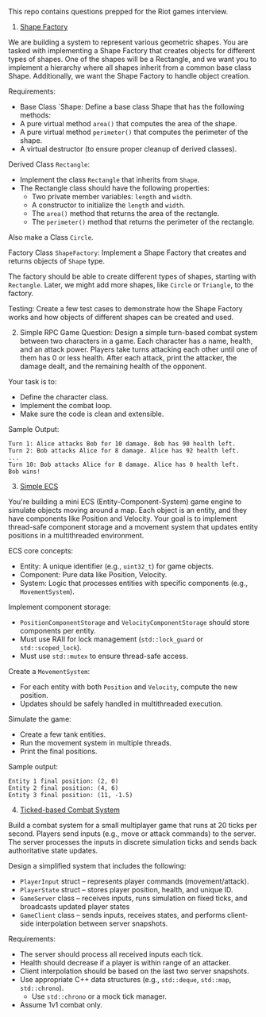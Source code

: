 This repo contains questions prepped for the Riot games interview. 

1. [Shape Factory](./src/shape_factory.cpp)

We are building a system to represent various geometric shapes. You are tasked with implementing a Shape Factory that creates objects for different types of shapes. One of the shapes will be a Rectangle, and we want you to implement a hierarchy where all shapes inherit from a common base class Shape. Additionally, we want the Shape Factory to handle object creation.

Requirements:
- Base Class `Shape:
Define a base class Shape that has the following methods:
- A pure virtual method `area()` that computes the area of the shape.
- A pure virtual method `perimeter()` that computes the perimeter of the shape.
 - A virtual destructor (to ensure proper cleanup of derived classes).

Derived Class `Rectangle`:
- Implement the class `Rectangle` that inherits from `Shape`.
- The Rectangle class should have the following properties:
    - Two private member variables: `length` and `width`.
    - A constructor to initialize the `length` and `width`.
    - The `area()` method that returns the area of the rectangle.
    - The `perimeter()` method that returns the perimeter of the rectangle.

Also make a Class `Circle`.

Factory Class `ShapeFactory`:
Implement a Shape Factory that creates and returns objects of `Shape` type. 

The factory should be able to create different types of shapes, starting with `Rectangle`. Later, we might add more shapes, like `Circle` or `Triangle`, to the factory.

Testing:
Create a few test cases to demonstrate how the Shape Factory works and how objects of different shapes can be created and used.

2. Simple RPC Game
Question:
Design a simple turn-based combat system between two characters in a game. Each character has a name, health, and an attack power. Players take turns attacking each other until one of them has 0 or less health. After each attack, print the attacker, the damage dealt, and the remaining health of the opponent.

Your task is to:
- Define the character class.
- Implement the combat loop.
- Make sure the code is clean and extensible.

Sample Output:
```
Turn 1: Alice attacks Bob for 10 damage. Bob has 90 health left.
Turn 2: Bob attacks Alice for 8 damage. Alice has 92 health left.
...
Turn 10: Bob attacks Alice for 8 damage. Alice has 0 health left.
Bob wins!
```

3. [Simple ECS](./src/simple_ecs.cpp)

You're building a mini ECS (Entity-Component-System) game engine to simulate objects moving around a map. Each object is an entity, and they have components like Position and Velocity. Your goal is to implement thread-safe component storage and a movement system that updates entity positions in a multithreaded environment.

ECS core concepts:
- Entity: A unique identifier (e.g., `uint32_t`) for game objects.
- Component: Pure data like Position, Velocity.
- System: Logic that processes entities with specific components (e.g., `MovementSystem`).

Implement component storage:
- `PositionComponentStorage` and `VelocityComponentStorage` should store components per entity.
- Must use RAII for lock management (`std::lock_guard` or `std::scoped_lock`).
- Must use `std::mutex` to ensure thread-safe access.

Create a `MovementSystem`:
- For each entity with both `Position` and `Velocity`, compute the new position.
- Updates should be safely handled in multithreaded execution.

Simulate the game:
- Create a few tank entities.
- Run the movement system in multiple threads.
- Print the final positions.

Sample output:
```
Entity 1 final position: (2, 0)
Entity 2 final position: (4, 6)
Entity 3 final position: (11, -1.5)
```

4. [Ticked-based Combat System](./src/tick_based_combat.cpp)

Build a combat system for a small multiplayer game that runs at 20 ticks per second. Players send inputs (e.g., move or attack commands) to the server. The server processes the inputs in discrete simulation ticks and sends back authoritative state updates.

Design a simplified system that includes the following:
- `PlayerInput` struct – represents player commands (movement/attack).
- `PlayerState` struct – stores player position, health, and unique ID.
- `GameServer` class – receives inputs, runs simulation on fixed ticks, and broadcasts updated player states
- `GameClient` class – sends inputs, receives states, and performs client-side interpolation between server snapshots.

Requirements:
- The server should process all received inputs each tick.
- Health should decrease if a player is within range of an attacker.
- Client interpolation should be based on the last two server snapshots.
- Use appropriate C++ data structures (e.g., `std::deque`, `std::map`, `std::chrono`).
    - Use `std::chrono` or a mock tick manager.
- Assume 1v1 combat only.

